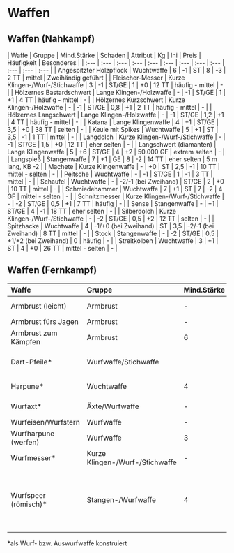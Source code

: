 # Waffen

## Waffen \(Nahkampf\)

| Waffe | Gruppe | Mind.Stärke | Schaden | Attribut | Kg | Ini | Preis | Häufigkeit | Besonderes |
| :--- | :--- | :--- | :--- | :--- | :--- | :--- | :--- | :--- | :--- | :--- | :--- |
| Angespitzter Holzpflock | Wuchtwaffe | 6 | -1 | ST | 8 | -3 | 2 TT | mittel | Zweihändig geführt |
| Fleischer-Messer | Kurze Klingen-/Wurf-/Stichwaffe | 3 | -1 | ST/GE | 1 | +0 | 12 TT | häufig - mittel | - |
| Hölzernes Bastardschwert | Lange Klingen-/Holzwaffe | - | -1 | ST/GE | 1 | +1 | 4 TT | häufig - mittel | - |
| Hölzernes Kurzschwert | Kurze Klingen-/Holzwaffe | - | -1 | ST/GE | 0,8 | +1 | 2 TT | häufig - mittel | - |
| Hölzernes Langschwert | Lange Klingen-/Holzwaffe | - | -1 | ST/GE | 1,2 | +1 | 4 TT | häufig - mittel | - |
| Katana | Lange Klingenwaffe | 4 | +1 | ST/GE | 3,5 | +0 | 38 TT | selten | - |
| Keule mit Spikes | Wuchtwaffe | 5 | +1 | ST | 3,5 | -1 | 1 TT | mittel | - |
| Langdolch | Kurze Klingen-/Wurf-/Stichwaffe | - | -1 | ST/GE | 1,5 | +0 | 12 TT | eher selten | - |
| Langschwert \(diamanten\) | Lange Klingenwaffe | 5 | +6 | ST/GE | 4 | +2 | 50.000 GF | extrem selten | - |
| Langspieß | Stangenwaffe | 7 | +1 | GE | 8 | -2 | 14 TT | eher selten | 5 m lang, KB -2 |
| Machete | Kurze Klingenwaffe | - | +0 | ST | 2,5 | -1 | 10 TT | mittel - selten | - |
| Peitsche | Wuchtwaffe | - | -1 | ST/GE | 1 | -1 | 3 TT | mittel | - |
| Schaufel | Wuchtwaffe | - | -2/-1 \(bei Zweihand\) | ST/GE | 2 | +0 | 10 TT | mittel | - |
| Schmiedehammer | Wuchtwaffe | 7 | +1 | ST | 7 | -2 | 4 GF | mittel - selten | - |
| Schnitzmesser | Kurze Klingen-/Wurf-/Stichwaffe | - | -2 | ST/GE | 0,5 | +1 | 7 TT | häufig | - |
| Sense | Stangenwaffe | - | +1 | ST/GE | 4 | -1 | 18 TT | eher selten | - |
| Silberdolch | Kurze Klingen-/Wurf-/Stichwaffe | - | -2 | ST/GE | 0,5 | +2 | 12 TT | selten | - |
| Spitzhacke | Wuchtwaffe | 4 | -1/+0 \(bei Zweihand\) | ST | 3,5 | -2/-1 \(bei Zweihand\) | 8 TT | mittel | - |
| Stock | Stangenwaffe | - | -2 | ST/GE | 0,5 | +1/+2 \(bei Zweihand\) | 0 | häufig | - |
| Streitkolben | Wuchtwaffe | 3 | +1 | ST | 4 | +0 | 26 TT | mittel - selten | - |

## Waffen \(Fernkampf\)

| Waffe | Gruppe | Mind.Stärke | Schaden | Attribut | Kg | Ini | Preis | Häufigkeit | Besonderes |
| :--- | :--- | :--- | :--- | :--- | :--- | :--- | :--- | :--- | :--- |
| Armbrust \(leicht\) | Armbrust | - | +0 | GE | 3,5 | +2 | 6 GF | mittel - selten | - |
| Armbrust fürs Jagen | Armbrust | - | -1 | GE | 4,5 | +3 | 7 GF | selten | - |
| Armbrust zum Kämpfen | Armbrust | 6 | +2 | GE | 10 | +0 | 10 GF | selten | - |
| Dart-Pfeile\* | Wurfwaffe/Stichwaffe |  | +0 \(werfen\), +1 \(so\) | ST /GE | 0,6 | +4 \(werfen\), +1 \(so\) | 5 TT | selten | - |
| Harpune\* | Wuchtwaffe | 4 | -1 | GE | 3,5 | +1 | 16 TT | mittel - selten | - |
| Wurfaxt\* | Äxte/Wurfwaffe | - | -1 | GE | 1 | +1 | 3 TT | häufig - mittel | - |
| Wurfeisen/Wurfstern | Wurfwaffe | - | -1 | GE | 0,2 | +2 | 5 KL | selten | - |
| Wurfharpune \(werfen\) | Wurfwaffe | 3 | -2 | ST/GE | 3 | -1 | 4 TT | mittel | - |
| Wurfmesser\* | Kurze Klingen-/Wurf-/Stichwaffe | - | -2 | ST/GE | 0,5 | +2 | 7 TT | häufig - mittel | - |
| Wurfspeer \(römisch\)\* | Stangen-/Wurfwaffe | 4 | +0 \(Nahkampf\), +3 \(Fernkampf\) | ST/GE | 4 | -1 | 2 TT | mittel | Nach einer Benutzung kaputt, macht bei Treffer Schilde unbrauchbar |

\*als Wurf- bzw. Auswurfwaffe konstruiert

